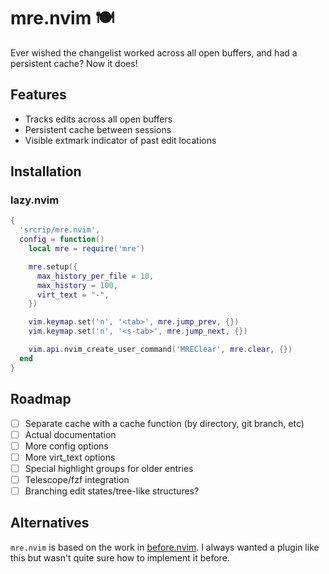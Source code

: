 # mre.nvim 🍽️

Ever wished the changelist worked across all open buffers, and had a persistent cache? Now it does!

## Features

- Tracks edits across all open buffers
- Persistent cache between sessions
- Visible extmark indicator of past edit locations

## Installation

### lazy.nvim

```lua
{
  'srcrip/mre.nvim',
  config = function()
    local mre = require('mre')

    mre.setup({
      max_history_per_file = 10,
      max_history = 100,
      virt_text = "-",
    })

    vim.keymap.set('n', '<tab>', mre.jump_prev, {})
    vim.keymap.set('n', '<s-tab>', mre.jump_next, {})

    vim.api.nvim_create_user_command('MREClear', mre.clear, {})
  end
}
```

## Roadmap

- [ ] Separate cache with a cache function (by directory, git branch, etc)
- [ ] Actual documentation
- [ ] More config options
- [ ] More virt_text options
- [ ] Special highlight groups for older entries
- [ ] Telescope/fzf integration
- [ ] Branching edit states/tree-like structures?

## Alternatives

`mre.nvim` is based on the work in [before.nvim](https://github.com/bloznelis/before.nvim). I always wanted a plugin
like this but wasn't quite sure how to implement it before.
